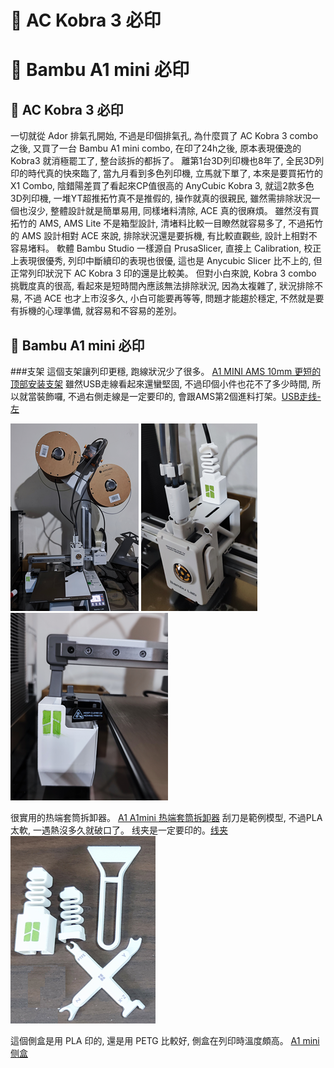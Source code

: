 # 🎡 AC Kobra 3 必印
# 🎡 Bambu A1 mini 必印

## 🎡 AC Kobra 3 必印
一切就從 Ador 排氣孔開始, 不過是印個排氣孔, 為什麼買了 AC Kobra 3 combo 之後, 
又買了一台 Bambu A1 mini combo, 在印了24h之後, 原本表現優逸的 Kobra3 就消極罷工了, 整台該拆的都拆了。
離第1台3D列印機也8年了, 全民3D列印的時代真的快來臨了, 當九月看到多色列印機, 
立馬就下單了, 本來是要買拓竹的 X1 Combo, 陰錯陽差買了看起來CP值很高的 AnyCubic Kobra 3, 
就這2款多色3D列印機, 一堆YT超推拓竹真不是推假的, 操作就真的很親民, 
雖然需排除狀況一個也沒少, 整體設計就是簡單易用, 同樣堵料清除, ACE 真的很麻煩。
雖然沒有買拓竹的 AMS, AMS Lite 不是箱型設計, 清堵料比較一目瞭然就容易多了,
不過拓竹的 AMS 設計相對 ACE 來說, 排除狀況還是要拆機, 有比較直觀些, 設計上相對不容易堵料。
軟體 Bambu Studio 一樣源自 PrusaSlicer, 直接上 Calibration, 校正上表現很優秀, 
列印中斷續印的表現也很優, 這也是 Anycubic Slicer 比不上的, 
但正常列印狀況下 AC Kobra 3 印的還是比較美。
但對小白來說, Kobra 3 combo 挑戰度真的很高, 看起來是短時間內應該無法排除狀況, 
因為太複雜了, 狀況排除不易, 不過 ACE 也才上市沒多久, 小白可能要再等等, 
問題才能趨於穩定, 不然就是要有拆機的心理準備, 就容易和不容易的差別。

## 🎡 Bambu A1 mini 必印

###支架 
這個支架讓列印更穩, 跑線狀況少了很多。 [A1 MINI AMS 10mm 更短的顶部安装支架](https://makerworld.com/zh/models/110341)
雖然USB走線看起來還蠻堅固, 不過印個小件也花不了多少時間, 所以就當裝飾囉, 不過右側走線是一定要印的, 會跟AMS第2個進料打架。[USB走线-左](https://makerworld.com/zh/models/447966)

![241006-支架](./img/2024/241006-支架.png)
![241006-USB走线](./img/2024/241006-USB走线.png)
![241006-屎盆](./img/2024/241006-屎盆.png)

很實用的热端套筒拆卸器。
[A1 A1mini 热端套筒拆卸器](https://makerworld.com/zh/models/422022)
刮刀是範例模型, 不過PLA太軟, 一遇熱沒多久就破口了。
线夹是一定要印的。[线夹](https://makerworld.com/zh/models/96692)
![241006-工具](./img/2024/241006-工具.png)

這個側盒是用 PLA 印的, 還是用 PETG 比較好, 側盒在列印時溫度頗高。
[A1 mini 侧盒](https://makerworld.com/zh/models/80945)



